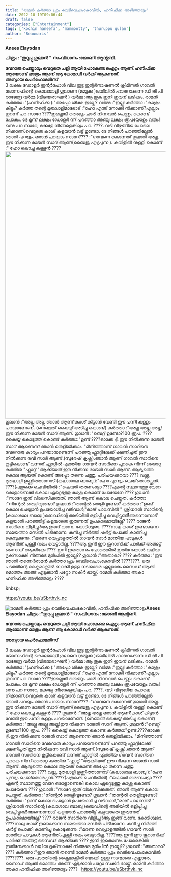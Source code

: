 ```yaml
---
title: "രാമൻ കർത്താ ഫ്രം വെടിവെചാംകോവിൽ, ഹനീഫിക്ക അഴിഞ്ഞാട്ടം"
date: 2022-10-19T09:06:44
draft: false
categories: ["Entertainment"]
tags: ['kochin haneefa', 'mammootty', 'thuruppu gulan']
author: "Beaumaris"
---
```


<strong>Anees Elayodan</strong>

<strong>ചിത്രം :"തുറുപ്പു ഗുലാൻ "</strong>
<strong>സംവിധാനം :ജോണി ആന്റണി.</strong>
<div dir="auto"><strong>വേറാരു ചെയ്താലും വെറുതെ ചളി ആയി പോകേണ്ട ഐറ്റം ആണ്.ഹനീഫ്ക്ക ആയോണ്ട് മാത്രം ആണ് ആ കോമഡി വർക്ക്‌ ആകുന്നത്.</strong></div>
<div dir="auto"><strong>അന്യായ പെർഫോമൻസ്</strong></div>
3 ലക്ഷം ഡോളർ ഇന്റർപോൾ വില ഇട്ട ഇന്റർനാഷണൽ ക്രിമിനൽ ഗാവൻ ജോസഫിന്റെ കൊലയാളി ഗുലാനെ (മമ്മൂക്ക )ജയിലിൽ ഹാജറാക്കുന്ന ഡി ജി പി രാജേന്ദ്ര വർമ്മ (വിജയരാഘൻ )
വർമ്മ :ആ തുക ഇനി ഇവന് ലഭിക്കും.
രാമൻ കർത്താ :"(ഹനീഫിക്ക ):"അപ്പോ ശിക്ഷ ഇല്ലേ?
വർമ്മ :"ഇല്ല!
കർത്താ :"കാശും കിട്ടും?
കർത്ത തന്റെ മുതലാളിമാരോട് :"ഹോ എന്ത് നോക്കി നിക്കാണ്?എല്ലാം തുറന്ന് പറ സാറേ ????ഇല്ലെങ്കി തെങ്ങും ചാരി നിന്നവൻ പെണ്ണും കൊണ്ട് പോകും. ദേ മൂന്ന് ലക്ഷം ഡോളർ ന്ന് പറഞ്ഞാ അഞ്ചു ലക്ഷം രൂപയോളം വരും!ഒന്നു പറ സാറേ, മക്കളേ നിങ്ങളെങ്കിലും പറ. ????.
വടി വിഴുങ്ങിയ പോലെ നിക്കാണ്.വെറുതെ കാശ് കളയാൻ വട്ട് ഉണ്ടോ. ദേ നിങ്ങൾ പറഞ്ഞില്ലേൽ ഞാൻ പറയും. ഞാൻ പറയാം സാറേ????
:"ഗാവനെ കൊന്നത് ഗുലാൻ അല്ല. ഈ നിക്കുന്ന രാജൻ സാറ് ആണ്(ബൈജു എഴുപുന്ന ). കവിളിൽ നുള്ളി കൊണ്ട് :"
ഹോ കൊച്ചു കള്ളൻ ????
<img class="size-full wp-image-355291 aligncenter" src="https://cdn.boolokam.com/articles/2022/10/fwfgggghh3.jpg" alt="" width="843" height="843" />ഗുലാൻ :"അല്ല അല്ല ഞാൻ ആണ്!കാശ് കിട്ടാൻ വേണ്ടി ഈ പന്നി കള്ളം പറയാണേണ്.
(നെഞ്ചത് കൈയ്യ് അടിച്ചു കൊണ്ട്) കർത്താ :"അല്ല അല്ല അല്ല!ഈ നിക്കുന്ന രാജൻ സാറ് ആണ്.
ഗുലാൻ :"ബെറ്റ് ഉണ്ടോ?100 രൂപ. ????
കൈയ്യ് കൊടുത്ത് കൊണ്ട് കർത്താ:"ഉണ്ട്.????ഓക്കേ ✌️.ഈ നിൽക്കുന്ന രാജൻ സാറ് ആണെന്ന് ഞാൻ തെളിയിക്കാം.
"മിനിഞ്ഞാന്ന് ഗാവൻ സാറിനെ വേറൊരു കാര്യം പറയാനുണ്ടെന്ന് പറഞ്ഞു ഫ്ലാറ്റിലേക്ക് ക്ഷണിച്ചത് ഈ നിൽക്കുന്ന രവി സാർ ആണ്.(സുരേഷ് കൃഷ്ണ).ഞാൻ ആണ് ഗാവൻ സാറിനെ കൂട്ടികൊണ്ട് വന്നത്.ഫ്ലാറ്റിൽ എത്തിയ ഗാവൻ സാറിനെ പുറകെ നിന്ന് ഒരൊറ്റ കുത്തിനു "ഫ്ലാറ്റ് "ആക്കിയത് ഈ നിക്കുന്ന രാജൻ സാർ ആണ്.
ആദ്യത്തെ കൊല ആയത് കൊണ്ട് അപ്പോ തന്നെ ചത്തു. പരിചയക്കുറവാ ????
വല്ല്യ മുതലാളി ഉണ്ണിത്താനോട് (കലാശാല ബാബു ):"ഹോ പുണ്യം ചെയ്‌തൊരച്ഛൻ. ????(പതുക്കെ ചെവിയിൽ) :"ഷെയർ തരണംട്ടോ ????എന്റെ സ്ഥാനത്തു വേറേ ഒരാളാണെങ്കി കൊല ഏറ്റെടുത്തു കാശു കൊണ്ട് പോയേനേ ????
ഗുലാൻ :"സാറേ ഇത് വിശ്വസിക്കരുത്. ഞാൻ ആണ് കൊല ചെയ്തത്.
കർത്താ :"നിന്റേൽ തെളിവുണ്ടോ?
ഗുലാൻ :"തന്റേൽ തെളിവുണ്ടോ?
കർത്താ :"ഉണ്ട്
കൊല ചെയ്യാൻ ഉപയോഗിച്ച വടിവാൾ,"രാജ് പാലസിൽ "
ശ്രീധരൻ സാറിന്റെ (കലാശാല ബാബു )ബെഡിന്റെ അടിയിൽ ഒളിപ്പിച്ചു വെച്ചിട്ടുണ്ട്!അന്നെന്നോട് കളയാൻ പറഞ്ഞിട്ട് കളയാതെ ഇരുന്നത് ഉപകാരമായില്ലേ? ????
രാജൻ സാറിനെ വിളിച്ചു:!ആ ഇങ്ങ് വന്നേ. കോടീശ്വരാ. ????നാലു കാശ് ഇണ്ടാക്കുന്ന സമയത്താ മസിൽ പിടിക്കുന്നേ.
കുനിച്ചു നിർത്തി ഷർട്ട്‌ പൊക്കി കാണിച്ചു കൊടുക്കുന്നു.
:"മരണ വെപ്രാളത്തിൽ ഗാവൻ സാർ മാന്തിയ പാടുകൾ ആണിത്.പുള്ളി നഖം വെട്ടാറില്ല. ????ആ ഇനി ഈ ജുറാസിക്ക് പാർക്ക് അങ്ങട്ട് സൈഡ് ആക്കിക്കേ ????
ഇനി ഇതൊന്നും പോരെങ്കിൽ ഇതിനേക്കാൾ വലിയ ദൃക്‌സാക്ഷി നിങ്ങടെ മുൻപിൽ ഇല്ലേ??
ഗുലാൻ :"അതാരാ? ????
കർത്താ :"ഈ ഞാൻ തന്നെ!!രാമൻ കർത്താ ഫ്രം വെടിവെചാംകോവിൽ ????????.
ഒരു പടത്തിന്റെ ക്ലൈമാക്സിൽ ബാക്കി ഉള്ള നടന്മാരെ എല്ലാരേം സൈഡ് ആക്കി മൊത്തം അങ്ങ് എടുക്കാൻ പറ്റോ സകീർ ഭായ്ക്ക്.
രാമൻ കർത്താ അകാ ഹനീഫിക്ക അഴിഞ്ഞാട്ടം ????

&amp;nbsp;

https://youtu.be/uSbrthvk_nc


![രാമൻ കർത്താ ഫ്രം വെടിവെചാംകോവിൽ, ഹനീഫിക്ക അഴിഞ്ഞാട്ടം](https://cdn.boolokam.com/articles/2022/10/fwfgggghh3.jpg)**Anees Elayodan** **ചിത്രം :"തുറുപ്പു ഗുലാൻ "** **സംവിധാനം :ജോണി ആന്റണി.**

**വേറാരു ചെയ്താലും വെറുതെ ചളി ആയി പോകേണ്ട ഐറ്റം ആണ്.ഹനീഫ്ക്ക ആയോണ്ട് മാത്രം ആണ് ആ കോമഡി വർക്ക്‌ ആകുന്നത്.**

**അന്യായ പെർഫോമൻസ്**

3 ലക്ഷം ഡോളർ ഇന്റർപോൾ വില ഇട്ട ഇന്റർനാഷണൽ ക്രിമിനൽ ഗാവൻ ജോസഫിന്റെ കൊലയാളി ഗുലാനെ (മമ്മൂക്ക )ജയിലിൽ ഹാജറാക്കുന്ന ഡി ജി പി രാജേന്ദ്ര വർമ്മ (വിജയരാഘൻ ) വർമ്മ :ആ തുക ഇനി ഇവന് ലഭിക്കും. രാമൻ കർത്താ :"(ഹനീഫിക്ക ):"അപ്പോ ശിക്ഷ ഇല്ലേ? വർമ്മ :"ഇല്ല! കർത്താ :"കാശും കിട്ടും? കർത്ത തന്റെ മുതലാളിമാരോട് :"ഹോ എന്ത് നോക്കി നിക്കാണ്?എല്ലാം തുറന്ന് പറ സാറേ ????ഇല്ലെങ്കി തെങ്ങും ചാരി നിന്നവൻ പെണ്ണും കൊണ്ട് പോകും. ദേ മൂന്ന് ലക്ഷം ഡോളർ ന്ന് പറഞ്ഞാ അഞ്ചു ലക്ഷം രൂപയോളം വരും!ഒന്നു പറ സാറേ, മക്കളേ നിങ്ങളെങ്കിലും പറ. ????. വടി വിഴുങ്ങിയ പോലെ നിക്കാണ്.വെറുതെ കാശ് കളയാൻ വട്ട് ഉണ്ടോ. ദേ നിങ്ങൾ പറഞ്ഞില്ലേൽ ഞാൻ പറയും. ഞാൻ പറയാം സാറേ???? :"ഗാവനെ കൊന്നത് ഗുലാൻ അല്ല. ഈ നിക്കുന്ന രാജൻ സാറ് ആണ്(ബൈജു എഴുപുന്ന ). കവിളിൽ നുള്ളി കൊണ്ട് :" ഹോ കൊച്ചു കള്ളൻ ???? ഗുലാൻ :"അല്ല അല്ല ഞാൻ ആണ്!കാശ് കിട്ടാൻ വേണ്ടി ഈ പന്നി കള്ളം പറയാണേണ്. (നെഞ്ചത് കൈയ്യ് അടിച്ചു കൊണ്ട്) കർത്താ :"അല്ല അല്ല അല്ല!ഈ നിക്കുന്ന രാജൻ സാറ് ആണ്. ഗുലാൻ :"ബെറ്റ് ഉണ്ടോ?100 രൂപ. ???? കൈയ്യ് കൊടുത്ത് കൊണ്ട് കർത്താ:"ഉണ്ട്.????ഓക്കേ ✌️.ഈ നിൽക്കുന്ന രാജൻ സാറ് ആണെന്ന് ഞാൻ തെളിയിക്കാം. "മിനിഞ്ഞാന്ന് ഗാവൻ സാറിനെ വേറൊരു കാര്യം പറയാനുണ്ടെന്ന് പറഞ്ഞു ഫ്ലാറ്റിലേക്ക് ക്ഷണിച്ചത് ഈ നിൽക്കുന്ന രവി സാർ ആണ്.(സുരേഷ് കൃഷ്ണ).ഞാൻ ആണ് ഗാവൻ സാറിനെ കൂട്ടികൊണ്ട് വന്നത്.ഫ്ലാറ്റിൽ എത്തിയ ഗാവൻ സാറിനെ പുറകെ നിന്ന് ഒരൊറ്റ കുത്തിനു "ഫ്ലാറ്റ് "ആക്കിയത് ഈ നിക്കുന്ന രാജൻ സാർ ആണ്. ആദ്യത്തെ കൊല ആയത് കൊണ്ട് അപ്പോ തന്നെ ചത്തു. പരിചയക്കുറവാ ???? വല്ല്യ മുതലാളി ഉണ്ണിത്താനോട് (കലാശാല ബാബു ):"ഹോ പുണ്യം ചെയ്‌തൊരച്ഛൻ. ????(പതുക്കെ ചെവിയിൽ) :"ഷെയർ തരണംട്ടോ ????എന്റെ സ്ഥാനത്തു വേറേ ഒരാളാണെങ്കി കൊല ഏറ്റെടുത്തു കാശു കൊണ്ട് പോയേനേ ???? ഗുലാൻ :"സാറേ ഇത് വിശ്വസിക്കരുത്. ഞാൻ ആണ് കൊല ചെയ്തത്. കർത്താ :"നിന്റേൽ തെളിവുണ്ടോ? ഗുലാൻ :"തന്റേൽ തെളിവുണ്ടോ? കർത്താ :"ഉണ്ട് കൊല ചെയ്യാൻ ഉപയോഗിച്ച വടിവാൾ,"രാജ് പാലസിൽ " ശ്രീധരൻ സാറിന്റെ (കലാശാല ബാബു )ബെഡിന്റെ അടിയിൽ ഒളിപ്പിച്ചു വെച്ചിട്ടുണ്ട്!അന്നെന്നോട് കളയാൻ പറഞ്ഞിട്ട് കളയാതെ ഇരുന്നത് ഉപകാരമായില്ലേ? ???? രാജൻ സാറിനെ വിളിച്ചു:!ആ ഇങ്ങ് വന്നേ. കോടീശ്വരാ. ????നാലു കാശ് ഇണ്ടാക്കുന്ന സമയത്താ മസിൽ പിടിക്കുന്നേ. കുനിച്ചു നിർത്തി ഷർട്ട്‌ പൊക്കി കാണിച്ചു കൊടുക്കുന്നു. :"മരണ വെപ്രാളത്തിൽ ഗാവൻ സാർ മാന്തിയ പാടുകൾ ആണിത്.പുള്ളി നഖം വെട്ടാറില്ല. ????ആ ഇനി ഈ ജുറാസിക്ക് പാർക്ക് അങ്ങട്ട് സൈഡ് ആക്കിക്കേ ???? ഇനി ഇതൊന്നും പോരെങ്കിൽ ഇതിനേക്കാൾ വലിയ ദൃക്‌സാക്ഷി നിങ്ങടെ മുൻപിൽ ഇല്ലേ?? ഗുലാൻ :"അതാരാ? ???? കർത്താ :"ഈ ഞാൻ തന്നെ!!രാമൻ കർത്താ ഫ്രം വെടിവെചാംകോവിൽ ????????. ഒരു പടത്തിന്റെ ക്ലൈമാക്സിൽ ബാക്കി ഉള്ള നടന്മാരെ എല്ലാരേം സൈഡ് ആക്കി മൊത്തം അങ്ങ് എടുക്കാൻ പറ്റോ സകീർ ഭായ്ക്ക്. രാമൻ കർത്താ അകാ ഹനീഫിക്ക അഴിഞ്ഞാട്ടം ???? &nbsp; https://youtu.be/uSbrthvk_nc
